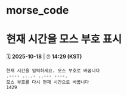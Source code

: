 # morse_code
# 현재 시간을 모스 부호 표시
<!-- MORSE_TIME_START -->
🗓️ **2025-10-18** | ⏰ **14:29 (KST)**

```
현재 시간을 입력하세요. 모스 부호로 바꿉니다
.---- ....- ..--- ----.
모스 부호를 다시 현재 시간으로 바꿉니다
1429
```
<!-- MORSE_TIME_END -->
